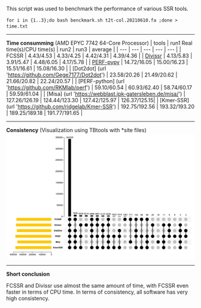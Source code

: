 This script was used to benchmark the performance of various SSR tools.
```
for i in {1..3};do bash benckmark.sh t2t-col.20210610.fa ;done > time.txt
```
***
**Time consumming** (AMD EPYC 7742 64-Core Processor)
| tools | run1 Real time(s)/CPU time(s) | run2 | run3 | average | 
| --- | --- | --- | --- | --- |
| FCSSR | 4.43/4.53 | 4.33/4.25 | 4.42/4.31 | 4.39/4.36 |
| [Divissr](url 'https://github.com/avvaruakshay/divissr') | 4.13/5.83 | 3.91/5.47 | 4.48/6.05 | 4.17/5.78 |
| [PERF-pypy](url 'https://github.com/RKMlab/perf') | 14.72/16.05 | 15.00/16.23 | 15.51/16.61 | 15.08/16.30 |
| [Dot2dot] (url 'https://github.com/Gege7177/Dot2dot') | 23.58/20.26 | 21.49/20.62 | 21.66/20.82 | 22.24/20.57 |
| [PERF-python] (url 'https://github.com/RKMlab/perf') | 59.10/60.54 | 60.93/62.40 | 58.74/60.17 | 59.59/61.04 |
| [Misa] (url 'https://webblast.ipk-gatersleben.de/misa/') | 127.26/126.19 | 124.44/123.30 | 127.42/125.97 | 126.37/125.15|
| [Kmer-SSR] (url 'https://github.com/ridgelab/Kmer-SSR') | 192.75/192.56 | 193.32/193.20 | 189.25/189.18 | 191.77/191.65 |
***
**Consistency** (Visualization using TBtools with *site files)
![image](https://github.com/Wenfei-Xian/FCSSR/blob/main/benchmark/Perfect/perfect-ssr.png)
***
**Short conclusion**

FCSSR and Divissr use almost the same amount of time, with FCSSR even faster in terms of CPU time. In terms of consistency, all software has very high consistency.
